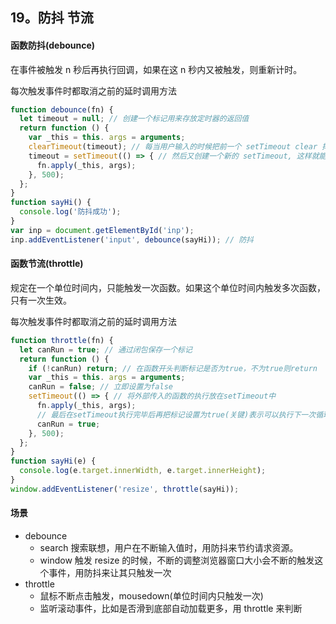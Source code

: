 ## 19。防抖 节流

#### 函数防抖(debounce)

在事件被触发 n 秒后再执行回调，如果在这 n 秒内又被触发，则重新计时。

每次触发事件时都取消之前的延时调用方法

```JavaScript
function debounce(fn) {
  let timeout = null; // 创建一个标记用来存放定时器的返回值
  return function () {
    var _this = this. args = arguments;
    clearTimeout(timeout); // 每当用户输入的时候把前一个 setTimeout clear 掉
    timeout = setTimeout(() => { // 然后又创建一个新的 setTimeout, 这样就能保证输入字符后的 interval 间隔内如果还有字符输入的话，就不会执行 fn 函数
      fn.apply(_this, args);
    }, 500);
  };
}
function sayHi() {
  console.log('防抖成功');
}
var inp = document.getElementById('inp');
inp.addEventListener('input', debounce(sayHi)); // 防抖
```

#### 函数节流(throttle)

规定在一个单位时间内，只能触发一次函数。如果这个单位时间内触发多次函数，只有一次生效。

每次触发事件时都取消之前的延时调用方法

```JavaScript
function throttle(fn) {
  let canRun = true; // 通过闭包保存一个标记
  return function () {
    if (!canRun) return; // 在函数开头判断标记是否为true，不为true则return
    var _this = this. args = arguments;
    canRun = false; // 立即设置为false
    setTimeout(() => { // 将外部传入的函数的执行放在setTimeout中
      fn.apply(_this, args);
      // 最后在setTimeout执行完毕后再把标记设置为true(关键)表示可以执行下一次循环了。当定时器没有执行的时候标记永远是false，在开头被return掉
      canRun = true;
    }, 500);
  };
}
function sayHi(e) {
  console.log(e.target.innerWidth, e.target.innerHeight);
}
window.addEventListener('resize', throttle(sayHi));
```

#### 场景

- debounce
  - search 搜索联想，用户在不断输入值时，用防抖来节约请求资源。
  - window 触发 resize 的时候，不断的调整浏览器窗口大小会不断的触发这个事件，用防抖来让其只触发一次
- throttle
  - 鼠标不断点击触发，mousedown(单位时间内只触发一次)
  - 监听滚动事件，比如是否滑到底部自动加载更多，用 throttle 来判断
